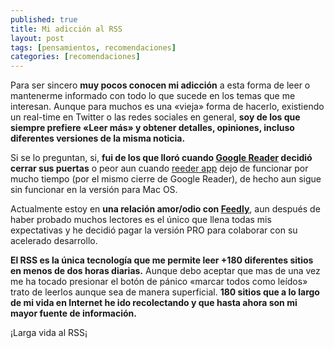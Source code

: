 ```yaml
---
published: true
title: Mi adicción al RSS
layout: post
tags: [pensamientos, recomendaciones]
categories: [recomendaciones]
---
```

Para ser sincero **muy pocos conocen mi adicción** a esta forma de leer o mantenerme informado con todo lo que sucede en los temas que me interesan. Aunque para muchos es una «vieja» forma de hacerlo, existiendo un real-time en Twitter o las redes sociales en general, **soy de los que siempre prefiere «Leer más» y obtener detalles, opiniones, incluso diferentes versiones de la misma noticia.**

Si se lo preguntan, si, **fui de los que lloró cuando [Google Reader](http://www.google.com/reader/about/) decidió cerrar sus puertas** o peor aun cuando [reeder app](http://reederapp.com/mac/) dejo de funcionar por mucho tiempo (por el mismo cierre de Google Reader), de hecho aun sigue sin funcionar en la versión para Mac OS.

Actualmente estoy en **una relación amor/odio con [Feedly](http://feedly.com/)**, aun después de haber probado muchos lectores es el único que llena todas mis expectativas y he decidió pagar la versión PRO para colaborar con su acelerado desarrollo.

**El RSS es la única tecnología que me permite leer +180 diferentes sitios en menos de dos horas diarias.** Aunque debo aceptar que mas de una vez me ha tocado presionar el botón de pánico «marcar todos como leídos» trato de leerlos aunque sea de manera superficial. **180 sitios que a lo largo de mi vida en Internet he ido recolectando y que hasta ahora son mi mayor fuente de información.**

¡Larga vida al RSS¡